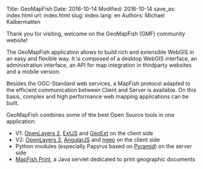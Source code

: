 Title: GeoMapFish
Date: 2016-10-14
Modified: 2016-10-14
save_as: index.html
url: index.html
slug: index
lang: en
Authors: Michael Kalbermatten

Thank you for visiting, welcome on the GeoMapFish (GMF) community website!

The GeoMapFish application allows to build rich and extensible WebGIS in an easy and flexible way.
It is composed of a desktop WebGIS interface, an administration interface, an API for map integration
in thirdparty websites and a mobile version.

Besides the OGC-Standard web services, a MapFish protocol adapted to the efficient communication
between Client and Server is available. On this basis, complex and high performance web mapping 
applications can be built.

GeoMapFish combines some of the best Open Source tools in one application:

* V1: [OpenLayers 2](http://openlayers.org/two), [ExtJS](http://docs.sencha.com/extjs/3.4.0/) and [GeoExt](http://geoext.org/v1/) on the client side
* V2: [OpenLayers 3](http://openlayers.org), [AngularJS](https://angularjs.org/) and [ngeo](https://camptocamp.github.io/ngeo/master/apidoc/index.html) on the client side
* Python modules (especially Papyrus based on [Pyramid](http://www.pylonsproject.org/)) on the server side
* [MapFish Print](http://mapfish.github.io/mapfish-print-doc/#/overview), a Java servlet dedicated to print geographic documents